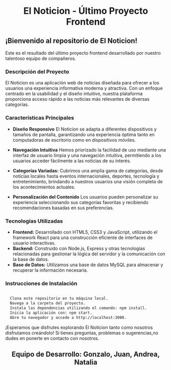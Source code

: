 <h1 align="center"> El Noticion - Último Proyecto Frontend </h1>

## ¡Bienvenido al repositorio de El Noticion! ##

Este es el resultado del último proyecto frontend desarrollado por nuestro talentoso equipo de compañeros.
    
### Descripción del Proyecto

El Noticion es una aplicación web de noticias diseñada para ofrecer a los usuarios una experiencia informativa
moderna y atractiva. Con un enfoque centrado en la usabilidad y el diseño intuitivo, nuestra plataforma
proporciona acceso rápido a las noticias más relevantes de diversas categorías.
    
    
### Características Principales


  - **Diseño Responsivo** 
      El Noticion se adapta a diferentes dispositivos y tamaños de pantalla, garantizando una experiencia óptima 
      tanto en computadoras de escritorio como en dispositivos móviles.
    
  - **Navegación Intuitiva**
      Hemos priorizado la facilidad de uso mediante una interfaz de usuario limpia y una navegación intuitiva,
      permitiendo a los usuarios acceder fácilmente a las noticias de su interés.
    
  - **Categorías Variadas:** 
      Cubrimos una amplia gama de categorías, desde noticias locales hasta eventos internacionales, deportes,
      tecnología y entretenimiento, brindando a nuestros usuarios una visión completa de los acontecimientos actuales.
    
  - **Personalización del Contenido**
      Los usuarios pueden personalizar su experiencia seleccionando sus categorías favoritas y 
      recibiendo recomendaciones basadas en sus preferencias.

  ### Tecnologías Utilizadas

  - **Frontend:** Desarrollado con HTML5, CSS3 y JavaScript, utilizando el framework React para una construcción 
      eficiente de interfaces de usuario interactivas.
  - **Backend:** Construido con Node.js, Express y otras tecnologías relacionadas para gestionar la lógica del
      servidor y la comunicación con la base de datos.
  - **Base de Datos:** Utilizamos una base de datos MySQL para almacenar y recuperar
      la información necesaria.
    

 
  ### Instrucciones de Instalación
  ```bash

    Clona este repositorio en tu máquina local.
    Navega a la carpeta del proyecto.
    Instala las dependencias utilizando el comando: npm install.
    Inicia la aplicación con: npm start.
    Abre tu navegador y accede a http://localhost:3000.
  ```



¡Esperamos que disfrutes explorando El Noticion tanto como nosotros disfrutamos creándolo! Si tienes preguntas,
problemas o sugerencias,no dudes en ponerte en contacto con nosotros.

    

<h2 align="center"> Equipo de Desarrollo: Gonzalo, Juan, Andrea, Natalia </h2>
